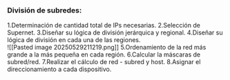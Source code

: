 ### División de subredes:
1.Determinación de cantidad total de IPs necesarias.
2.Selección de Supernet.
3.Diseñar su lógica de división jerárquica y regional.
4.Diseñar su lógica de división en cada una de las regiones.  
![[Pasted image 20250529211219.png]]
5.Ordenamiento de la red más grande a la más pequeña en cada región.
6.Calcular la máscaras de subred/red.
7.Realizar el cálculo de red - subred y host.
8.Asignar el direccionamiento a cada dispositivo.


